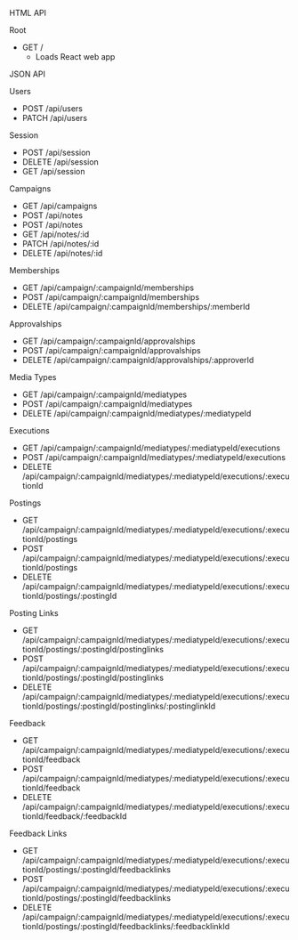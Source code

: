 HTML API

Root
  - GET /
    - Loads React web app

JSON API

Users
  - POST /api/users
  - PATCH /api/users

Session
  - POST /api/session
  - DELETE /api/session
  - GET /api/session

Campaigns
  - GET /api/campaigns
  - POST /api/notes
  - POST /api/notes
  - GET /api/notes/:id
  - PATCH /api/notes/:id
  - DELETE /api/notes/:id

Memberships
  - GET /api/campaign/:campaignId/memberships
  - POST /api/campaign/:campaignId/memberships
  - DELETE /api/campaign/:campaignId/memberships/:memberId

Approvalships
  - GET /api/campaign/:campaignId/approvalships
  - POST /api/campaign/:campaignId/approvalships
  - DELETE /api/campaign/:campaignId/approvalships/:approverId

Media Types
  - GET /api/campaign/:campaignId/mediatypes
  - POST /api/campaign/:campaignId/mediatypes
  - DELETE /api/campaign/:campaignId/mediatypes/:mediatypeId

Executions
  - GET /api/campaign/:campaignId/mediatypes/:mediatypeId/executions
  - POST /api/campaign/:campaignId/mediatypes/:mediatypeId/executions
  - DELETE /api/campaign/:campaignId/mediatypes/:mediatypeId/executions/:executionId

Postings
  - GET /api/campaign/:campaignId/mediatypes/:mediatypeId/executions/:executionId/postings
  - POST /api/campaign/:campaignId/mediatypes/:mediatypeId/executions/:executionId/postings
  - DELETE /api/campaign/:campaignId/mediatypes/:mediatypeId/executions/:executionId/postings/:postingId

Posting Links
  - GET /api/campaign/:campaignId/mediatypes/:mediatypeId/executions/:executionId/postings/:postingId/postinglinks
  - POST /api/campaign/:campaignId/mediatypes/:mediatypeId/executions/:executionId/postings/:postingId/postinglinks
  - DELETE /api/campaign/:campaignId/mediatypes/:mediatypeId/executions/:executionId/postings/:postingId/postinglinks/:postinglinkId

Feedback
  - GET /api/campaign/:campaignId/mediatypes/:mediatypeId/executions/:executionId/feedback
  - POST /api/campaign/:campaignId/mediatypes/:mediatypeId/executions/:executionId/feedback
  - DELETE /api/campaign/:campaignId/mediatypes/:mediatypeId/executions/:executionId/feedback/:feedbackId

Feedback Links
  - GET /api/campaign/:campaignId/mediatypes/:mediatypeId/executions/:executionId/postings/:postingId/feedbacklinks
  - POST /api/campaign/:campaignId/mediatypes/:mediatypeId/executions/:executionId/postings/:postingId/feedbacklinks
  - DELETE /api/campaign/:campaignId/mediatypes/:mediatypeId/executions/:executionId/postings/:postingId/feedbacklinks/:feedbacklinkId
